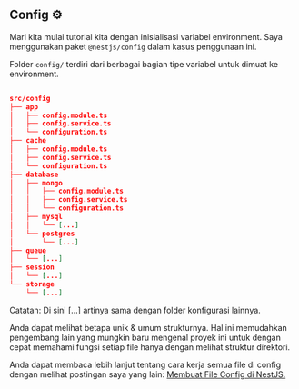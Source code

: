## Config ⚙️

Mari kita mulai tutorial kita dengan inisialisasi variabel environment.  Saya menggunakan paket `@nestjs/config` dalam kasus penggunaan ini.

 Folder `config/` terdiri dari berbagai bagian tipe variabel untuk dimuat ke environment.

```json

src/config
├── app
│   ├── config.module.ts
│   ├── config.service.ts
│   └── configuration.ts
├── cache
│   ├── config.module.ts
│   ├── config.service.ts
│   └── configuration.ts
├── database
│   ├── mongo
│   │   ├── config.module.ts
│   │   ├── config.service.ts
│   │   └── configuration.ts
│   ├── mysql
│   │   └── [...]
│   └── postgres
│       └── [...]
├── queue
│   └── [...]
├── session
│   └── [...]
└── storage
    └── [...]

```

Catatan: Di sini [...] artinya sama dengan folder konfigurasi lainnya.

 Anda dapat melihat betapa unik & umum strukturnya.  Hal ini memudahkan pengembang lain yang mungkin baru mengenal proyek ini untuk dengan cepat memahami fungsi setiap file hanya dengan melihat struktur direktori.

 Anda dapat membaca lebih lanjut tentang cara kerja semua file di config dengan melihat postingan saya yang lain: [Membuat File Config di NestJS.](https://medium.com/the-crowdlinker-chronicle/creating-config-files-in-nestjs-dcd059ae15e4)